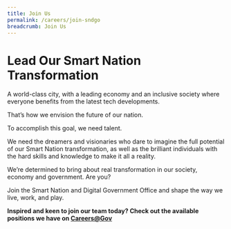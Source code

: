 ```yaml
---
title: Join Us
permalink: /careers/join-sndgo
breadcrumb: Join Us
---
```

# Lead Our Smart Nation Transformation
A world-class city, with a leading economy and an inclusive society where everyone benefits from the latest tech developments.

That’s how we envision the future of our nation. 

To accomplish this goal, we need talent. 

We need the dreamers and visionaries who dare to imagine the full potential of our Smart Nation transformation, as well as the brilliant individuals with the hard skills and knowledge to make it all a reality. 

We’re determined to bring about real transformation in our society, economy and government. Are you?

Join the Smart Nation and Digital Government Office and shape the way we live, work, and play.


**Inspired and keen to join our team today? Check out the available positions we have on <a href="https://careers.pageuppeople.com/688/cwlive/en/filter/?=&search-keyword=&brand=smart%20nation%20and%20digital%20government%20office&job-mail-subscribe-privacy=agree" target="_blank">Careers@Gov</a>**